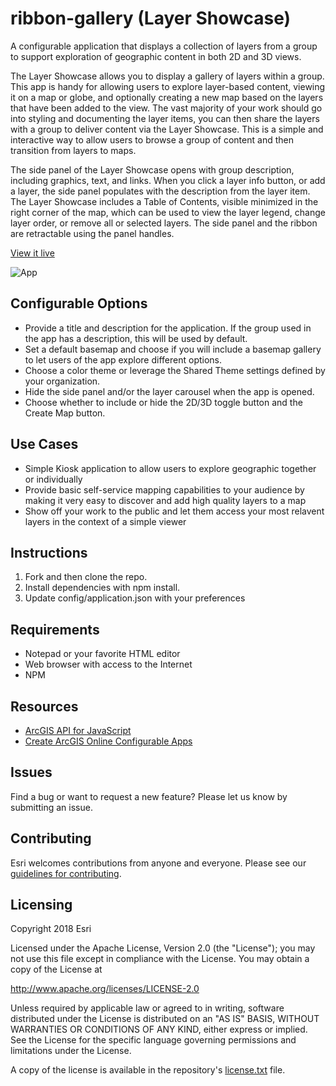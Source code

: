 # ribbon-gallery (Layer Showcase)

A configurable application that displays a collection of layers from a group to support exploration of geographic content in both 2D and 3D views.

The Layer Showcase allows you to display a gallery of layers within a group. This app is handy for allowing users to explore layer-based content, viewing it on a map or globe, and optionally creating a new map based on the layers that have been added to the view. The vast majority of your work should go into styling and documenting the layer items, you can then share the layers with a group to deliver content via the Layer Showcase. This is a simple and interactive way to allow users to browse a group of content and then transition from layers to maps.

The side panel of the Layer Showcase opens with group description, including graphics, text, and links. When you click a layer info button, or add a layer, the side panel populates with the description from the layer item. The Layer Showcase includes a Table of Contents, visible minimized in the right corner of the map, which can be used to view the layer legend, change layer order, or remove all or selected layers. The side panel and the ribbon are retractable using the panel handles.


[View it live](http://www.arcgis.com/apps/LayerShowcase/index.html)

![App](http://www.arcgis.com/sharing/rest/content/items/42f6d0085ca34e67bb2ef0dae3e0f8f1/info/thumbnail/thumbnail1534955443981.png)

## Configurable Options 
* Provide a title and description for the application. If the group used in the app has a description, this will be used by default. 
* Set a default basemap and choose if you will include a basemap gallery to let users of the app explore different options.
* Choose a color theme or leverage the Shared Theme settings defined by your organization.
* Hide the side panel and/or the layer carousel when the app is opened. 
* Choose whether to include or hide the 2D/3D toggle button and the Create Map button.

## Use Cases
* Simple Kiosk application to allow users to explore geographic together or individually
* Provide basic self-service mapping capabilities to your audience by making it very easy to discover and add high quality layers to a map
* Show off your work to the public and let them access your most relavent layers in the context of a simple viewer

## Instructions

1. Fork and then clone the repo. 
2. Install dependencies with npm install.
3. Update config/application.json with your preferences

## Requirements

* Notepad or your favorite HTML editor
* Web browser with access to the Internet
* NPM 

## Resources

* [ArcGIS API for JavaScript](https://developers.arcgis.com/javascript/)
* [Create ArcGIS Online Configurable Apps](http://doc.arcgis.com/en/arcgis-online/create-maps/create-app-templates.htm)


## Issues

Find a bug or want to request a new feature?  Please let us know by submitting an issue.

## Contributing

Esri welcomes contributions from anyone and everyone. Please see our [guidelines for contributing](https://github.com/esri/contributing).

## Licensing
Copyright 2018 Esri

Licensed under the Apache License, Version 2.0 (the "License");
you may not use this file except in compliance with the License.
You may obtain a copy of the License at

   http://www.apache.org/licenses/LICENSE-2.0

Unless required by applicable law or agreed to in writing, software
distributed under the License is distributed on an "AS IS" BASIS,
WITHOUT WARRANTIES OR CONDITIONS OF ANY KIND, either express or implied.
See the License for the specific language governing permissions and
limitations under the License.

A copy of the license is available in the repository's [license.txt]( https://raw.github.com/Esri/ribbon-gallery/master/license.txt) file.
